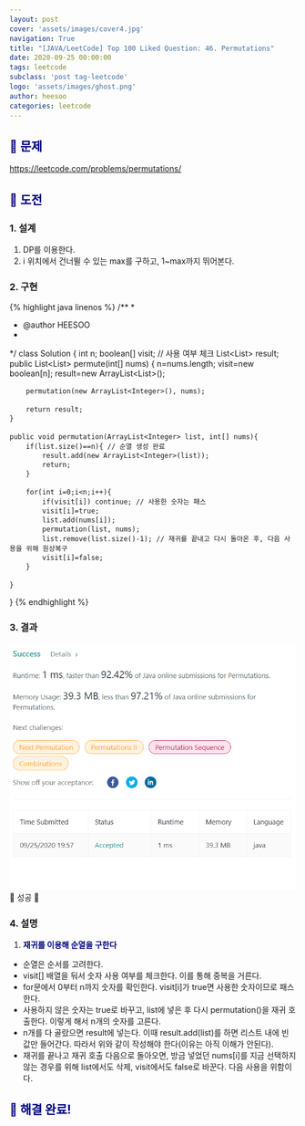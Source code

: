 ```yaml
---
layout: post
cover: 'assets/images/cover4.jpg'
navigation: True
title: "[JAVA/LeetCode] Top 100 Liked Question: 46. Permutations"
date: 2020-09-25 00:00:00
tags: leetcode
subclass: 'post tag-leetcode'
logo: 'assets/images/ghost.png'
author: heesoo
categories: leetcode
---
```

## <span style="color:navy">👀 문제</span>
<https://leetcode.com/problems/permutations/>

## <span style="color:navy">👊 도전</span>

### 1. 설계
1. DP를 이용한다.
2. i 위치에서 건너뛸 수 있는 max를 구하고, 1~max까지 뛰어본다.

### 2. 구현 
{% highlight java linenos %}
/**
 *
 * @author HEESOO
 *
 */
class Solution {
    int n;
    boolean[] visit; // 사용 여부 체크
    List<List<Integer>> result;
    public List<List<Integer>> permute(int[] nums) {
        n=nums.length;
        visit=new boolean[n];
        result=new ArrayList<List<Integer>>();
        
        permutation(new ArrayList<Integer>(), nums);
        
        return result;
    }
    
    public void permutation(ArrayList<Integer> list, int[] nums){
        if(list.size()==n){ // 순열 생성 완료
            result.add(new ArrayList<Integer>(list));
            return;
        }
        
        for(int i=0;i<n;i++){
            if(visit[i]) continue; // 사용한 숫자는 패스
            visit[i]=true;
            list.add(nums[i]);
            permutation(list, nums);
            list.remove(list.size()-1); // 재귀를 끝내고 다시 돌아온 후, 다음 사용을 위해 원상복구
            visit[i]=false;
        }
        
    }
}
{% endhighlight %}

### 3. 결과
![실행결과](./assets/images/200925_3.PNG)
🤟 성공 🤟   

### 4. 설명
1. **<span style="color:navy">재귀를 이용해 순열을 구한다</span>**
- 순열은 순서를 고려한다.
- visit[] 배열을 둬서 숫자 사용 여부를 체크한다. 이를 통해 중복을 거른다.
- for문에서 0부터 n까지 숫자를 확인한다. visit[i]가 true면 사용한 숫자이므로 패스한다.
- 사용하지 않은 숫자는 true로 바꾸고, list에 넣은 후 다시 permutation()을 재귀 호출한다. 이렇게 해서 n개의 숫자를 고른다.
- n개를 다 골랐으면 result에 넣는다. 이때 result.add(list)를 하면 리스트 내에 빈 값만 들어간다. 따라서 위와 같이 작성해야 한다(이유는 아직 이해가 안된다).
- 재귀를 끝나고 재귀 호출 다음으로 돌아오면, 방금 넣었던 nums[i]를 지금 선택하지 않는 경우를 위해 list에서도 삭제, visit에서도 false로 바꾼다. 다음 사용을 위함이다.

  
## <span style="color:navy">👏 해결 완료!</span>
